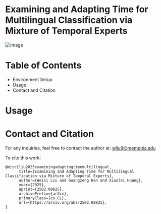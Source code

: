 # Examining and Adapting Time for Multilingual Classification via Mixture of Temporal Experts

![image](https://github.com/user-attachments/assets/7f619f66-3d9c-4d8f-9e8e-ee2013e99a43)

# Table of Contents
 * Environment Setup
 * Usage
 * Contact and Citation


# Usage

# Contact and Citation

For any inquiries, feel free to contact the author at: <wliu9@memphis.edu>

To cite this work:
```
@misc{liu2025examiningadaptingtimemultilingual,
      title={Examining and Adapting Time for Multilingual Classification via Mixture of Temporal Experts}, 
      author={Weisi Liu and Guangzeng Han and Xiaolei Huang},
      year={2025},
      eprint={2502.08825},
      archivePrefix={arXiv},
      primaryClass={cs.CL},
      url={https://arxiv.org/abs/2502.08825}, 
}
```

